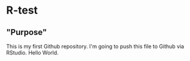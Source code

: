 # R-test
## "Purpose"
This is my first Github repository.
I'm going to push this file to Github via RStudio. Hello World.

